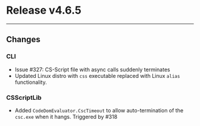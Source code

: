 # Release v4.6.5

---

## Changes

### CLI

- Issue #327: CS-Script file with async calls suddenly terminates
- Updated Linux distro with `css` executable replaced with Linux `alias` functionality.

### CSScriptLib

- Added `CodeDomEvaluator.CscTimeout` to allow auto-termination of the `csc.exe` when it hangs. Triggered by #318






